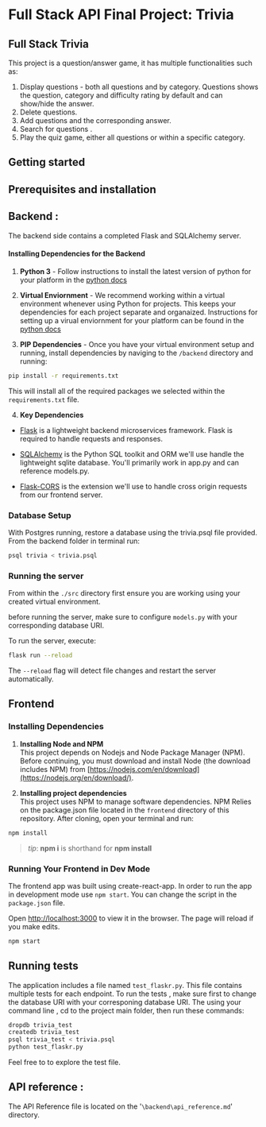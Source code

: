 # Full Stack API Final Project: Trivia


## Full Stack Trivia

This project is a question/answer game, it has multiple functionalities such as:   

1. Display questions - both all questions and by category. Questions shows the question, category and difficulty rating by default and can show/hide the answer.
2. Delete questions.
3. Add questions and the corresponding answer.
4. Search for questions .
5. Play the quiz game, either all questions or within a specific category.


## Getting started
## Prerequisites and installation
## Backend :
The backend side contains a completed Flask and SQLAlchemy server.

#### Installing Dependencies for the Backend

1. **Python 3** - Follow instructions to install the latest version of python for your platform in the [python docs](https://docs.python.org/3/using/unix.html#getting-and-installing-the-latest-version-of-python)


2. **Virtual Enviornment** - We recommend working within a virtual environment whenever using Python for projects. This keeps your dependencies for each project separate and organaized. Instructions for setting up a virual enviornment for your platform can be found in the [python docs](https://packaging.python.org/guides/installing-using-pip-and-virtual-environments/)


3. **PIP Dependencies** - Once you have your virtual environment setup and running, install dependencies by naviging to the `/backend` directory and running:
```bash
pip install -r requirements.txt
```
This will install all of the required packages we selected within the `requirements.txt` file.


4. **Key Dependencies**
 - [Flask](http://flask.pocoo.org/)  is a lightweight backend microservices framework. Flask is required to handle requests and responses.

 - [SQLAlchemy](https://www.sqlalchemy.org/) is the Python SQL toolkit and ORM we'll use handle the lightweight sqlite database. You'll primarily work in app.py and can reference models.py. 

 - [Flask-CORS](https://flask-cors.readthedocs.io/en/latest/#) is the extension we'll use to handle cross origin requests from our frontend server. 

### Database Setup
With Postgres running, restore a database using the trivia.psql file provided. From the backend folder in terminal run:
```bash
psql trivia < trivia.psql
```

### Running the server

From within the `./src` directory first ensure you are working using your created virtual environment.

before running the server, make sure to configure `models.py` with your corresponding database URI. 

To run the server, execute:

```bash
flask run --reload
```

The `--reload` flag will detect file changes and restart the server automatically.



## Frontend

### Installing Dependencies

1. **Installing Node and NPM**<br>
This project depends on Nodejs and Node Package Manager (NPM). Before continuing, you must download and install Node (the download includes NPM) from [https://nodejs.com/en/download](https://nodejs.org/en/download/).

2. **Installing project dependencies**<br>
This project uses NPM to manage software dependencies. NPM Relies on the package.json file located in the `frontend` directory of this repository. After cloning, open your terminal and run:
```bash
npm install
```
>_tip_: **npm i** is shorthand for **npm install**


### Running Your Frontend in Dev Mode

The frontend app was built using create-react-app. In order to run the app in development mode use ```npm start```. You can change the script in the ```package.json``` file. 

Open [http://localhost:3000](http://localhost:3000) to view it in the browser. The page will reload if you make edits.<br>

```bash
npm start
```

## Running tests
The application includes a file named `test_flaskr.py`.
This file contains multiple tests for each endpoint.
To run the tests , make sure first to change the database URI with your corresponing database URI. The using your command line , cd to the project main folder, then run these commands:
```bash
dropdb trivia_test
createdb trivia_test
psql trivia_test < trivia.psql
python test_flaskr.py
```
Feel free to to explore the test file.

## API reference :
The API Reference file is located on the '```\backend\api_reference.md```' directory.


